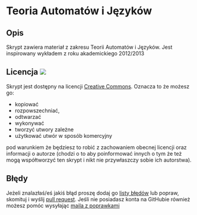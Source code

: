 Teoria Automatów i Języków
======================

Opis
----
Skrypt zawiera materiał z zakresu Teorii Automatów i Języków. Jest inspirowany wykładem z roku akademickiego 2012/2013

Licencja ![](http://i.creativecommons.org/l/by-sa/3.0/80x15.png)
--------
Skrypt jest dostępny na licencji [Creative Commons](http://creativecommons.org/licenses/by-sa/3.0/pl/legalcode). 
Oznacza to że możesz go:

 * kopiować
 * rozpowszechniać, 
 * odtwarzać 
 * wykonywać
 * tworzyć utwory zależne
 * użytkować utwór w sposób komercyjny

pod warunkiem że będziesz to robić z zachowaniem obecnej licencji oraz informacji o autorze 
(chodzi o to aby poinformować innych o tym że też mogą współtworzyć ten skrypt i nikt nie przywłaszczy 
sobie ich autorstwa).

Błędy
----
Jeżeli znalazłaś/eś jakiś błąd proszę dodaj go [listy błędów](https://github.com/janisz/AM2/issues) 
lub popraw, skomituj i wyślij [pull request](https://help.github.com/articles/using-pull-requests). 
Jeśli nie posiadasz konta na GitHubie również możesz pomóc wysyłając 
[maila z poprawkami](http://alblue.bandlem.com/2011/12/git-tip-of-week-patches-by-email.html)